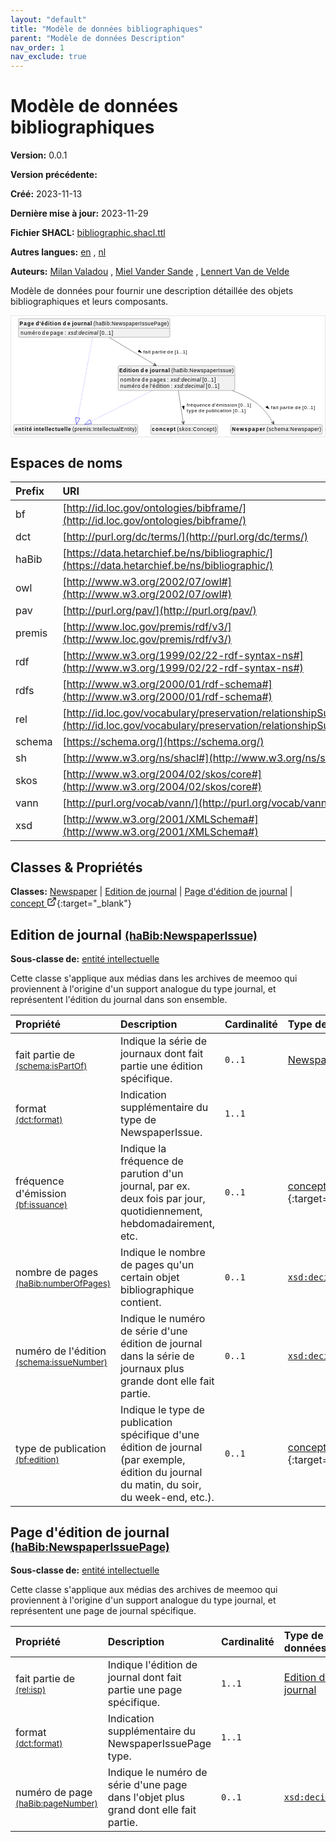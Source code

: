 ```yaml
---
layout: "default"
title: "Modèle de données bibliographiques"
parent: "Modèle de données Description"
nav_order: 1
nav_exclude: true
---
```

<svg xmlns="http://www.w3.org/2000/svg" style="display: none;"><symbol id="svg-external-link" width="24" height="24" viewBox="0 0 24 24" fill="none" stroke="currentColor" stroke-width="2" stroke-linecap="round" stroke-linejoin="round" class="feather feather-external-link"><title id="svg-external-link-title">(external link)</title><path d="M18 13v6a2 2 0 0 1-2 2H5a2 2 0 0 1-2-2V8a2 2 0 0 1 2-2h6"></path><polyline points="15 3 21 3 21 9"></polyline><line x1="10" y1="14" x2="21" y2="3"></line> </symbol></svg>

Modèle de données bibliographiques
====================

**Version:** 0.0.1

**Version précédente:** 

**Créé:** 2023-11-13

**Dernière mise à jour:** 2023-11-29

**Fichier SHACL:** [bibliographic.shacl.ttl](bibliographic.shacl.ttl)

**Autres langues:**
[en](../en)
, [nl](../nl)

**Auteurs:**
[Milan Valadou](mailto:milan.valadou@meemoo.be)
, [Miel Vander Sande](mailto:miel.vandersande@meemoo.be)
, [Lennert Van de Velde](mailto:lennert.vandevelde@meemoo.be)


Modèle de données pour fournir une description détaillée des objets bibliographiques et leurs composants.

<div class="wrap">
  <div class="zoom">
  <svg xmlns="http://www.w3.org/2000/svg" xmlns:xlink="http://www.w3.org/1999/xlink" contentStyleType="text/css" preserveAspectRatio="none" version="1.1" viewBox="0 0 850 326" zoomAndPan="magnify"><defs/><g><a href="#schema%3ANewspaper" target="_top" title="#schema%3ANewspaper" xlink:actuate="onRequest" xlink:href="#schema%3ANewspaper" xlink:show="new" xlink:title="#schema%3ANewspaper" xlink:type="simple"><g id="elem_schema_Newspaper"><rect codeLine="15" fill="#F1F1F1" height="26.2969" id="schema_Newspaper" rx="3.5" ry="3.5" style="stroke:#181818;stroke-width:0.5;" width="248" x="595" y="294"/><text fill="#000000" font-family="sans-serif" font-size="14" font-weight="bold" lengthAdjust="spacing" textLength="90" x="598" y="311.9951">Newspaper</text><text fill="#000000" font-family="sans-serif" font-size="14" lengthAdjust="spacing" textLength="4" x="688" y="311.9951"> </text><text fill="#000000" font-family="sans-serif" font-size="14" lengthAdjust="spacing" textLength="148" x="692" y="311.9951">(schema:Newspaper)</text></g></a><a href="#haBib%3ANewspaperIssue" target="_top" title="#haBib%3ANewspaperIssue" xlink:actuate="onRequest" xlink:href="#haBib%3ANewspaperIssue" xlink:show="new" xlink:title="#haBib%3ANewspaperIssue" xlink:type="simple"><g id="elem_haBib_NewspaperIssue"><rect codeLine="16" fill="#F1F1F1" height="66.8906" id="haBib_NewspaperIssue" rx="3.5" ry="3.5" style="stroke:#181818;stroke-width:0.5;" width="316" x="290" y="135"/><text fill="#000000" font-family="sans-serif" font-size="14" font-weight="bold" lengthAdjust="spacing" textLength="53" x="293" y="152.9951">Edition</text><text fill="#000000" font-family="sans-serif" font-size="14" font-weight="bold" lengthAdjust="spacing" textLength="5" x="346" y="152.9951"> </text><text fill="#000000" font-family="sans-serif" font-size="14" font-weight="bold" lengthAdjust="spacing" textLength="20" x="351" y="152.9951">de</text><text fill="#000000" font-family="sans-serif" font-size="14" font-weight="bold" lengthAdjust="spacing" textLength="5" x="371" y="152.9951"> </text><text fill="#000000" font-family="sans-serif" font-size="14" font-weight="bold" lengthAdjust="spacing" textLength="54" x="376" y="152.9951">journal</text><text fill="#000000" font-family="sans-serif" font-size="14" lengthAdjust="spacing" textLength="4" x="430" y="152.9951"> </text><text fill="#000000" font-family="sans-serif" font-size="14" lengthAdjust="spacing" textLength="169" x="434" y="152.9951">(haBib:NewspaperIssue)</text><line style="stroke:#181818;stroke-width:0.5;" x1="291" x2="605" y1="161.2969" y2="161.2969"/><text fill="#000000" font-family="sans-serif" font-size="14" lengthAdjust="spacing" textLength="54" x="296" y="178.292">nombre</text><text fill="#000000" font-family="sans-serif" font-size="14" lengthAdjust="spacing" textLength="4" x="350" y="178.292"> </text><text fill="#000000" font-family="sans-serif" font-size="14" lengthAdjust="spacing" textLength="18" x="354" y="178.292">de</text><text fill="#000000" font-family="sans-serif" font-size="14" lengthAdjust="spacing" textLength="4" x="372" y="178.292"> </text><text fill="#000000" font-family="sans-serif" font-size="14" lengthAdjust="spacing" textLength="43" x="376" y="178.292">pages</text><text fill="#000000" font-family="sans-serif" font-size="14" lengthAdjust="spacing" textLength="4" x="419" y="178.292"> </text><text fill="#000000" font-family="sans-serif" font-size="14" lengthAdjust="spacing" textLength="5" x="423" y="178.292">:</text><text fill="#000000" font-family="sans-serif" font-size="14" lengthAdjust="spacing" textLength="4" x="428" y="178.292"> </text><text fill="#000000" font-family="sans-serif" font-size="14" font-style="italic" lengthAdjust="spacing" textLength="82" x="432" y="178.292">xsd:decimal</text><text fill="#000000" font-family="sans-serif" font-size="14" lengthAdjust="spacing" textLength="4" x="514" y="178.292"> </text><text fill="#000000" font-family="sans-serif" font-size="14" lengthAdjust="spacing" textLength="36" x="518" y="178.292">[0..1]</text><text fill="#000000" font-family="sans-serif" font-size="14" lengthAdjust="spacing" textLength="54" x="296" y="194.5889">numéro</text><text fill="#000000" font-family="sans-serif" font-size="14" lengthAdjust="spacing" textLength="4" x="350" y="194.5889"> </text><text fill="#000000" font-family="sans-serif" font-size="14" lengthAdjust="spacing" textLength="18" x="354" y="194.5889">de</text><text fill="#000000" font-family="sans-serif" font-size="14" lengthAdjust="spacing" textLength="4" x="372" y="194.5889"> </text><text fill="#000000" font-family="sans-serif" font-size="14" lengthAdjust="spacing" textLength="53" x="376" y="194.5889">l'édition</text><text fill="#000000" font-family="sans-serif" font-size="14" lengthAdjust="spacing" textLength="4" x="429" y="194.5889"> </text><text fill="#000000" font-family="sans-serif" font-size="14" lengthAdjust="spacing" textLength="5" x="433" y="194.5889">:</text><text fill="#000000" font-family="sans-serif" font-size="14" lengthAdjust="spacing" textLength="4" x="438" y="194.5889"> </text><text fill="#000000" font-family="sans-serif" font-size="14" font-style="italic" lengthAdjust="spacing" textLength="82" x="442" y="194.5889">xsd:decimal</text><text fill="#000000" font-family="sans-serif" font-size="14" lengthAdjust="spacing" textLength="4" x="524" y="194.5889"> </text><text fill="#000000" font-family="sans-serif" font-size="14" lengthAdjust="spacing" textLength="36" x="528" y="194.5889">[0..1]</text></g></a><a href="#premis%3AIntellectualEntity" target="_top" title="#premis%3AIntellectualEntity" xlink:actuate="onRequest" xlink:href="#premis%3AIntellectualEntity" xlink:show="new" xlink:title="#premis%3AIntellectualEntity" xlink:type="simple"><g id="elem_premis_IntellectualEntity"><rect codeLine="19" fill="#F1F1F1" height="26.2969" id="premis_IntellectualEntity" rx="3.5" ry="3.5" style="stroke:#181818;stroke-width:0.5;" width="336" x="7" y="294"/><text fill="#000000" font-family="sans-serif" font-size="14" font-weight="bold" lengthAdjust="spacing" textLength="46" x="10" y="311.9951">entité</text><text fill="#000000" font-family="sans-serif" font-size="14" font-weight="bold" lengthAdjust="spacing" textLength="5" x="56" y="311.9951"> </text><text fill="#000000" font-family="sans-serif" font-size="14" font-weight="bold" lengthAdjust="spacing" textLength="101" x="61" y="311.9951">intellectuelle</text><text fill="#000000" font-family="sans-serif" font-size="14" lengthAdjust="spacing" textLength="4" x="162" y="311.9951"> </text><text fill="#000000" font-family="sans-serif" font-size="14" lengthAdjust="spacing" textLength="174" x="166" y="311.9951">(premis:IntellectualEntity)</text></g></a><a href="#haBib%3ANewspaperIssuePage" target="_top" title="#haBib%3ANewspaperIssuePage" xlink:actuate="onRequest" xlink:href="#haBib%3ANewspaperIssuePage" xlink:show="new" xlink:title="#haBib%3ANewspaperIssuePage" xlink:type="simple"><g id="elem_haBib_NewspaperIssuePage"><rect codeLine="18" fill="#F1F1F1" height="50.5938" id="haBib_NewspaperIssuePage" rx="3.5" ry="3.5" style="stroke:#181818;stroke-width:0.5;" width="410" x="20" y="7"/><text fill="#000000" font-family="sans-serif" font-size="14" font-weight="bold" lengthAdjust="spacing" textLength="39" x="23" y="24.9951">Page</text><text fill="#000000" font-family="sans-serif" font-size="14" font-weight="bold" lengthAdjust="spacing" textLength="5" x="62" y="24.9951"> </text><text fill="#000000" font-family="sans-serif" font-size="14" font-weight="bold" lengthAdjust="spacing" textLength="68" x="67" y="24.9951">d'édition</text><text fill="#000000" font-family="sans-serif" font-size="14" font-weight="bold" lengthAdjust="spacing" textLength="5" x="135" y="24.9951"> </text><text fill="#000000" font-family="sans-serif" font-size="14" font-weight="bold" lengthAdjust="spacing" textLength="20" x="140" y="24.9951">de</text><text fill="#000000" font-family="sans-serif" font-size="14" font-weight="bold" lengthAdjust="spacing" textLength="5" x="160" y="24.9951"> </text><text fill="#000000" font-family="sans-serif" font-size="14" font-weight="bold" lengthAdjust="spacing" textLength="54" x="165" y="24.9951">journal</text><text fill="#000000" font-family="sans-serif" font-size="14" lengthAdjust="spacing" textLength="4" x="219" y="24.9951"> </text><text fill="#000000" font-family="sans-serif" font-size="14" lengthAdjust="spacing" textLength="204" x="223" y="24.9951">(haBib:NewspaperIssuePage)</text><line style="stroke:#181818;stroke-width:0.5;" x1="21" x2="429" y1="33.2969" y2="33.2969"/><text fill="#000000" font-family="sans-serif" font-size="14" lengthAdjust="spacing" textLength="54" x="26" y="50.292">numéro</text><text fill="#000000" font-family="sans-serif" font-size="14" lengthAdjust="spacing" textLength="4" x="80" y="50.292"> </text><text fill="#000000" font-family="sans-serif" font-size="14" lengthAdjust="spacing" textLength="18" x="84" y="50.292">de</text><text fill="#000000" font-family="sans-serif" font-size="14" lengthAdjust="spacing" textLength="4" x="102" y="50.292"> </text><text fill="#000000" font-family="sans-serif" font-size="14" lengthAdjust="spacing" textLength="35" x="106" y="50.292">page</text><text fill="#000000" font-family="sans-serif" font-size="14" lengthAdjust="spacing" textLength="4" x="141" y="50.292"> </text><text fill="#000000" font-family="sans-serif" font-size="14" lengthAdjust="spacing" textLength="5" x="145" y="50.292">:</text><text fill="#000000" font-family="sans-serif" font-size="14" lengthAdjust="spacing" textLength="4" x="150" y="50.292"> </text><text fill="#000000" font-family="sans-serif" font-size="14" font-style="italic" lengthAdjust="spacing" textLength="82" x="154" y="50.292">xsd:decimal</text><text fill="#000000" font-family="sans-serif" font-size="14" lengthAdjust="spacing" textLength="4" x="236" y="50.292"> </text><text fill="#000000" font-family="sans-serif" font-size="14" lengthAdjust="spacing" textLength="36" x="240" y="50.292">[0..1]</text></g></a><a href="../../terms/fr#skos%3AConcept" target="_top" title="../../terms/fr#skos%3AConcept" xlink:actuate="onRequest" xlink:href="../../terms/fr#skos%3AConcept" xlink:show="new" xlink:title="../../terms/fr#skos%3AConcept" xlink:type="simple"><g id="elem_skos_Concept"><rect codeLine="20" fill="#F1F1F1" height="26.2969" id="skos_Concept" rx="3.5" ry="3.5" style="stroke:#181818;stroke-width:0.5;" width="181" x="378.5" y="294"/><text fill="#000000" font-family="sans-serif" font-size="14" font-weight="bold" lengthAdjust="spacing" textLength="64" x="381.5" y="311.9951">concept</text><text fill="#000000" font-family="sans-serif" font-size="14" lengthAdjust="spacing" textLength="4" x="445.5" y="311.9951"> </text><text fill="#000000" font-family="sans-serif" font-size="14" lengthAdjust="spacing" textLength="107" x="449.5" y="311.9951">(skos:Concept)</text></g></a><g id="link_haBib_NewspaperIssue_premis_IntellectualEntity"><path codeLine="24" d="M382.96,202.02 C323.97,231.51 256.2997,265.3502 215.4197,285.7902 " fill="none" id="haBib_NewspaperIssue-to-premis_IntellectualEntity" style="stroke:#0000FF;stroke-width:1.0;stroke-dasharray:1.0,3.0;"/><polygon fill="none" points="199.32,293.84,218.103,291.1567,212.7364,280.4236,199.32,293.84" style="stroke:#0000FF;stroke-width:1.0;"/></g><g id="link_haBib_NewspaperIssue_schema_Newspaper"><path codeLine="28" d="M599.17,202.06 C620.2,210.01 640.81,219.85 659,232 C683.35,248.26 699.6774,272.2328 709.3074,288.6728 " fill="none" id="haBib_NewspaperIssue-to-schema_Newspaper" style="stroke:#454645;stroke-width:1.0;"/><polygon fill="#454645" points="712.34,293.85,711.2425,284.0625,709.8128,289.5357,704.3396,288.106,712.34,293.85" style="stroke:#454645;stroke-width:1.0;"/><polygon fill="#000000" points="698.9303,251.1572,693.6371,243.2557,690.0036,247.8761,698.9303,251.1572" style="stroke:#000000;stroke-width:1.0;"/><text fill="#000000" font-family="sans-serif" font-size="13" lengthAdjust="spacing" textLength="20" x="704" y="252.5669">fait</text><text fill="#000000" font-family="sans-serif" font-size="13" lengthAdjust="spacing" textLength="4" x="724" y="252.5669"> </text><text fill="#000000" font-family="sans-serif" font-size="13" lengthAdjust="spacing" textLength="37" x="728" y="252.5669">partie</text><text fill="#000000" font-family="sans-serif" font-size="13" lengthAdjust="spacing" textLength="4" x="765" y="252.5669"> </text><text fill="#000000" font-family="sans-serif" font-size="13" lengthAdjust="spacing" textLength="16" x="769" y="252.5669">de</text><text fill="#000000" font-family="sans-serif" font-size="13" lengthAdjust="spacing" textLength="4" x="785" y="252.5669"> </text><text fill="#000000" font-family="sans-serif" font-size="13" lengthAdjust="spacing" textLength="34" x="789" y="252.5669">[0..1]</text></g><g id="link_haBib_NewspaperIssue_skos_Concept"><path codeLine="29" d="M453.03,202.2 C457.57,231.69 463.0892,267.5595 466.2192,287.9395 " fill="none" id="haBib_NewspaperIssue-to-skos_Concept" style="stroke:#454645;stroke-width:1.0;"/><polygon fill="#454645" points="467.13,293.87,469.7174,284.3671,466.371,288.9279,461.8101,285.5815,467.13,293.87" style="stroke:#454645;stroke-width:1.0;"/><polygon fill="#000000" points="467.7602,253.0747,469.2897,243.6879,463.4802,244.5816,467.7602,253.0747" style="stroke:#000000;stroke-width:1.0;"/><text fill="#000000" font-family="sans-serif" font-size="13" lengthAdjust="spacing" textLength="64" x="476" y="245.0669">fréquence</text><text fill="#000000" font-family="sans-serif" font-size="13" lengthAdjust="spacing" textLength="4" x="540" y="245.0669"> </text><text fill="#000000" font-family="sans-serif" font-size="13" lengthAdjust="spacing" textLength="68" x="544" y="245.0669">d'émission</text><text fill="#000000" font-family="sans-serif" font-size="13" lengthAdjust="spacing" textLength="4" x="612" y="245.0669"> </text><text fill="#000000" font-family="sans-serif" font-size="13" lengthAdjust="spacing" textLength="34" x="616" y="245.0669">[0..1]</text><text fill="#000000" font-family="sans-serif" font-size="13" lengthAdjust="spacing" textLength="28" x="476" y="260.1997">type</text><text fill="#000000" font-family="sans-serif" font-size="13" lengthAdjust="spacing" textLength="4" x="504" y="260.1997"> </text><text fill="#000000" font-family="sans-serif" font-size="13" lengthAdjust="spacing" textLength="16" x="508" y="260.1997">de</text><text fill="#000000" font-family="sans-serif" font-size="13" lengthAdjust="spacing" textLength="4" x="524" y="260.1997"> </text><text fill="#000000" font-family="sans-serif" font-size="13" lengthAdjust="spacing" textLength="69" x="528" y="260.1997">publication</text><text fill="#000000" font-family="sans-serif" font-size="13" lengthAdjust="spacing" textLength="4" x="597" y="260.1997"> </text><text fill="#000000" font-family="sans-serif" font-size="13" lengthAdjust="spacing" textLength="34" x="601" y="260.1997">[0..1]</text></g><g id="link_haBib_NewspaperIssuePage_premis_IntellectualEntity"><path codeLine="32" d="M220.47,58.16 C210.09,114.76 188.1121,234.5862 180.4721,276.1762 " fill="none" id="haBib_NewspaperIssuePage-to-premis_IntellectualEntity" style="stroke:#0000FF;stroke-width:1.0;stroke-dasharray:1.0,3.0;"/><polygon fill="none" points="177.22,293.88,186.3734,277.2603,174.5709,275.0922,177.22,293.88" style="stroke:#0000FF;stroke-width:1.0;"/></g><g id="link_haBib_NewspaperIssuePage_haBib_NewspaperIssue"><path codeLine="35" d="M265.9,58.08 C301.86,79.69 349.3269,108.21 388.7569,131.9 " fill="none" id="haBib_NewspaperIssuePage-to-haBib_NewspaperIssue" style="stroke:#454645;stroke-width:1.0;"/><polygon fill="#454645" points="393.9,134.99,388.2454,126.9262,389.6141,132.415,384.1253,133.7837,393.9,134.99" style="stroke:#454645;stroke-width:1.0;"/><polygon fill="#000000" points="353.2858,99.1416,347.0463,91.9639,344.019,97.0022,353.2858,99.1416" style="stroke:#000000;stroke-width:1.0;"/><text fill="#000000" font-family="sans-serif" font-size="13" lengthAdjust="spacing" textLength="20" x="358" y="101.0669">fait</text><text fill="#000000" font-family="sans-serif" font-size="13" lengthAdjust="spacing" textLength="4" x="378" y="101.0669"> </text><text fill="#000000" font-family="sans-serif" font-size="13" lengthAdjust="spacing" textLength="37" x="382" y="101.0669">partie</text><text fill="#000000" font-family="sans-serif" font-size="13" lengthAdjust="spacing" textLength="4" x="419" y="101.0669"> </text><text fill="#000000" font-family="sans-serif" font-size="13" lengthAdjust="spacing" textLength="16" x="423" y="101.0669">de</text><text fill="#000000" font-family="sans-serif" font-size="13" lengthAdjust="spacing" textLength="4" x="439" y="101.0669"> </text><text fill="#000000" font-family="sans-serif" font-size="13" lengthAdjust="spacing" textLength="34" x="443" y="101.0669">[1..1]</text></g></g></svg>
  </div>
</div>

## Espaces de noms

| Prefix | URI      |
| :----- | :------- |
| bf     | [http://id.loc.gov/ontologies/bibframe/](http://id.loc.gov/ontologies/bibframe/) |
| dct     | [http://purl.org/dc/terms/](http://purl.org/dc/terms/) |
| haBib     | [https://data.hetarchief.be/ns/bibliographic/](https://data.hetarchief.be/ns/bibliographic/) |
| owl     | [http://www.w3.org/2002/07/owl#](http://www.w3.org/2002/07/owl#) |
| pav     | [http://purl.org/pav/](http://purl.org/pav/) |
| premis     | [http://www.loc.gov/premis/rdf/v3/](http://www.loc.gov/premis/rdf/v3/) |
| rdf     | [http://www.w3.org/1999/02/22-rdf-syntax-ns#](http://www.w3.org/1999/02/22-rdf-syntax-ns#) |
| rdfs     | [http://www.w3.org/2000/01/rdf-schema#](http://www.w3.org/2000/01/rdf-schema#) |
| rel     | [http://id.loc.gov/vocabulary/preservation/relationshipSubType/](http://id.loc.gov/vocabulary/preservation/relationshipSubType/) |
| schema     | [https://schema.org/](https://schema.org/) |
| sh     | [http://www.w3.org/ns/shacl#](http://www.w3.org/ns/shacl#) |
| skos     | [http://www.w3.org/2004/02/skos/core#](http://www.w3.org/2004/02/skos/core#) |
| vann     | [http://purl.org/vocab/vann/](http://purl.org/vocab/vann/) |
| xsd     | [http://www.w3.org/2001/XMLSchema#](http://www.w3.org/2001/XMLSchema#) |

## Classes & Propriétés

**Classes:** 
 [Newspaper](#schema%3ANewspaper) |  [Edition de journal](#haBib%3ANewspaperIssue) |  [Page d'édition de journal](#haBib%3ANewspaperIssuePage) |  [concept <svg class="svg-external-link" viewBox="0 0 24 24" aria-labelledby="svg-external-link-title"><use xlink:href="#svg-external-link"></use></svg>](../../terms/fr#skos%3AConcept){:target="_blank"}
## <a id="haBib%3ANewspaperIssue"></a>Edition de journal <small>[(haBib:NewspaperIssue)](https://data.hetarchief.be/ns/bibliographic/NewspaperIssue)</small>


**Sous-classe de:** 
[entité intellectuelle](#premis%3AIntellectualEntity)

Cette classe s'applique aux médias dans les archives de meemoo qui proviennent à l'origine d'un support analogue du type journal, et représentent l'édition du journal dans son ensemble.

| Propriété | Description | Cardinalité | Type de données |
| :------ | :---------- | :---------- | :------- |
| <a id='schema%3AisPartOf'></a>fait partie de <br> <small>[(schema:isPartOf)](https://schema.org/isPartOf)</small> | Indique la série de journaux dont fait partie une édition spécifique. | `0..1` | [Newspaper](#schema%3ANewspaper)  |
| <a id='dct%3Aformat'></a>format <br> <small>[(dct:format)](http://purl.org/dc/terms/format)</small> | Indication supplémentaire du type de NewspaperIssue. | `1..1` |   |
| <a id='bf%3Aissuance'></a>fréquence d'émission <br> <small>[(bf:issuance)](http://id.loc.gov/ontologies/bibframe/issuance)</small> | Indique la fréquence de parution d'un journal, par ex. deux fois par jour, quotidiennement, hebdomadairement, etc. | `0..1` | [concept <svg class="svg-external-link" viewBox="0 0 24 24" aria-labelledby="svg-external-link-title"><use xlink:href="#svg-external-link"></use></svg>](../../terms/fr#skos%3AConcept){:target="_blank"}  |
| <a id='haBib%3AnumberOfPages'></a>nombre de pages <br> <small>[(haBib:numberOfPages)](https://data.hetarchief.be/ns/bibliographic/numberOfPages)</small> | Indique le nombre de pages qu'un certain objet bibliographique contient. | `0..1` | [`xsd:decimal`](http://www.w3.org/2001/XMLSchema#decimal)  |
| <a id='schema%3AissueNumber'></a>numéro de l'édition <br> <small>[(schema:issueNumber)](https://schema.org/issueNumber)</small> | Indique le numéro de série d'une édition de journal dans la série de journaux plus grande dont elle fait partie. | `0..1` | [`xsd:decimal`](http://www.w3.org/2001/XMLSchema#decimal)  |
| <a id='bf%3Aedition'></a>type de publication <br> <small>[(bf:edition)](http://id.loc.gov/ontologies/bibframe/edition)</small> | Indique le type de publication spécifique d'une édition de journal (par exemple, édition du journal du matin, du soir, du week-end, etc.). | `0..1` | [concept <svg class="svg-external-link" viewBox="0 0 24 24" aria-labelledby="svg-external-link-title"><use xlink:href="#svg-external-link"></use></svg>](../../terms/fr#skos%3AConcept){:target="_blank"}  |



## <a id="haBib%3ANewspaperIssuePage"></a>Page d'édition de journal <small>[(haBib:NewspaperIssuePage)](https://data.hetarchief.be/ns/bibliographic/NewspaperIssuePage)</small>


**Sous-classe de:** 
[entité intellectuelle](#premis%3AIntellectualEntity)

Cette classe s'applique aux médias des archives de meemoo qui proviennent à l'origine d'un support analogue du type journal, et représentent une page de journal spécifique.

| Propriété | Description | Cardinalité | Type de données |
| :------ | :---------- | :---------- | :------- |
| <a id='rel%3Aisp'></a>fait partie de <br> <small>[(rel:isp)](http://id.loc.gov/vocabulary/preservation/relationshipSubType/isp)</small> | Indique l'édition de journal dont fait partie une page spécifique. | `1..1` | [Edition de journal](#haBib%3ANewspaperIssue)  |
| <a id='dct%3Aformat'></a>format <br> <small>[(dct:format)](http://purl.org/dc/terms/format)</small> | Indication supplémentaire du NewspaperIssuePage type. | `1..1` |   |
| <a id='haBib%3ApageNumber'></a>numéro de page <br> <small>[(haBib:pageNumber)](https://data.hetarchief.be/ns/bibliographic/pageNumber)</small> | Indique le numéro de série d'une page dans l'objet plus grand dont elle fait partie. | `0..1` | [`xsd:decimal`](http://www.w3.org/2001/XMLSchema#decimal)  |



[^1]: Étiquettes de langue uniques requises
<style>
.zoom > svg {
    width: 100%;
    height: auto;
    background-color: #fff;
}

.zoom > svg text{
   -webkit-user-select: none;
   -moz-user-select: none;
   -ms-user-select: none;
   user-select: none;
}

.wrap {
  overflow: hidden;
  border: 1px solid #E6E6E6;
}

.zoom {
  position: relative;
}

.zoom:hover {
  transform: scale(2.0); cursor: grab;
}
.svg-external-link {
  width: 16px;
  height: 16px;
}
</style>
<script>
var svg = document.querySelector('svg[zoomAndPan="magnify"]');
var zoomDiv = document.querySelector('.zoom');
zoomDiv.addEventListener('mouseleave', onMouseOutZoomDiv);
if (window.PointerEvent) {
  svg.addEventListener('pointerdown', onPointerDown);
  svg.addEventListener('pointerup', onPointerUp);
  svg.addEventListener('pointerleave', onPointerUp); 
  svg.addEventListener('pointermove', onPointerMove); 
} else {

  svg.addEventListener('mousedown', onPointerDown); 
  svg.addEventListener('mouseup', onPointerUp); 
  svg.addEventListener('mouseleave', onPointerUp); 
  svg.addEventListener('mousemove', onPointerMove); 

  svg.addEventListener('touchstart', onPointerDown);
  svg.addEventListener('touchend', onPointerUp);
  svg.addEventListener('touchmove', onPointerMove); 
}

function getPointFromEvent (event) {
  var point = {x:0, y:0};
  if (event.targetTouches) {
    point.x = event.targetTouches[0].clientX;
    point.y = event.targetTouches[0].clientY;
  } else {
    point.x = event.clientX;
    point.y = event.clientY;
  }
  
  return point;
}

var isPointerDown = false;

var pointerOrigin = {
  x: 0,
  y: 0
};

function onPointerDown(event) {
  isPointerDown = true; 
  
  var pointerPosition = getPointFromEvent(event);
  pointerOrigin.x = pointerPosition.x;
  pointerOrigin.y = pointerPosition.y;
}

var originalViewBoxString = svg.getAttribute('viewBox');
var originalViewBoxList= svg.viewBox.baseVal;

var originalViewBox = {
    x: originalViewBoxList.x,
    y: originalViewBoxList.y,
    width: originalViewBoxList.width,
    height: originalViewBoxList.height
};

var viewBox = structuredClone(originalViewBox);
console.log(viewBox);
var newViewBox = {
  x: 0,
  y: 0
};

var ratio = viewBox.width / svg.getBoundingClientRect().width;
window.addEventListener('resize', function() {
  ratio = viewBox.width / svg.getBoundingClientRect().width;
});

function onPointerMove (event) {
  if (!isPointerDown) {
    return;
  }
  event.preventDefault();

  var pointerPosition = getPointFromEvent(event);

  newViewBox.x = viewBox.x - ((pointerPosition.x - pointerOrigin.x) * ratio);
  newViewBox.y = viewBox.y - ((pointerPosition.y - pointerOrigin.y) * ratio);

  var viewBoxString = `${newViewBox.x} ${newViewBox.y} ${viewBox.width} ${viewBox.height}`;
  svg.setAttribute('viewBox', viewBoxString);
}

function onPointerUp() {
  isPointerDown = false;

  viewBox.x = newViewBox.x;
  viewBox.y = newViewBox.y;
}
function onMouseOutZoomDiv(event) {

  var viewBoxString = structuredClone(originalViewBoxString);
  viewBox.x = 0;
  viewBox.y = 0;
  svg.setAttribute('viewBox', originalViewBoxString);
}

</script>
